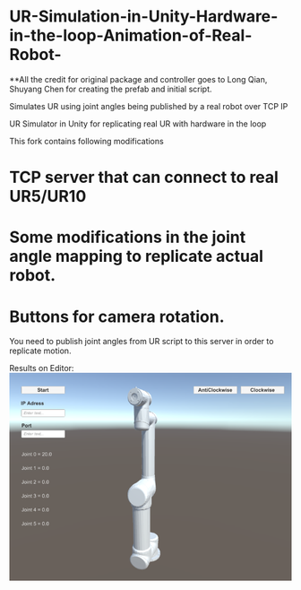 # UR-Simulation-in-Unity-Hardware-in-the-loop-Animation-of-Real-Robot-

**All the credit for original package and controller goes to Long Qian, Shuyang Chen for creating the prefab and initial script.

Simulates UR using joint angles being published by a real robot over TCP IP 

UR Simulator in Unity for replicating real UR with hardware in the loop

 
This fork contains following modifications
# TCP server that can connect to real UR5/UR10
# Some modifications in the joint angle mapping to replicate actual robot. 
# Buttons for camera rotation.

You need to publish joint angles from UR script to this server in order to replicate motion.

Results on Editor:
![capture](UR.PNG "Capture in Unity3D Editor")
